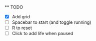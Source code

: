 ** TODO

- [x] Add grid
- [ ] Spacebar to start (and toggle running)
- [ ] R to reset
- [ ] Click to add life when paused

